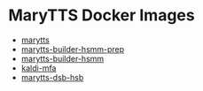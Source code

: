MaryTTS Docker Images
=====================

- [marytts](marytts)
- [marytts-builder-hsmm-prep](marytts-builder-hsmm-prep)
- [marytts-builder-hsmm](marytts-builder-hsmm)
- [kaldi-mfa](kaldi-mfa)
- [marytts-dsb-hsb](marytts-dsb-hsb)
